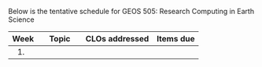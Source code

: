 
Below is the tentative schedule for GEOS 505: Research Computing in Earth Science


| Week    | Topic                                    | CLOs addressed                | Items due         |
| :-----: | ---------------------------------------- | ----------------------------- | :---------------: |
| 1.      |                                          |                               |                   |

